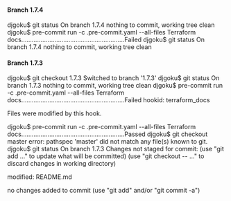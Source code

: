 
#### Branch 1.7.4

djgoku$ git status
On branch 1.7.4
nothing to commit, working tree clean
djgoku$ pre-commit run -c .pre-commit.yaml --all-files
Terraform docs...........................................................Failed
djgoku$ git status
On branch 1.7.4
nothing to commit, working tree clean


#### Branch 1.7.3

djgoku$ git checkout 1.7.3
Switched to branch '1.7.3'
djgoku$ git status
On branch 1.7.3
nothing to commit, working tree clean
djgoku$ pre-commit run -c .pre-commit.yaml --all-files
Terraform docs...........................................................Failed
hookid: terraform_docs

Files were modified by this hook.

djgoku$ pre-commit run -c .pre-commit.yaml --all-files
Terraform docs...........................................................Passed
djgoku$ git checkout master
error: pathspec 'master' did not match any file(s) known to git.
djgoku$ git status
On branch 1.7.3
Changes not staged for commit:
  (use "git add <file>..." to update what will be committed)
  (use "git checkout -- <file>..." to discard changes in working directory)

  modified:   README.md

no changes added to commit (use "git add" and/or "git commit -a")
